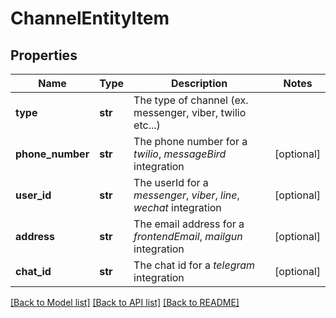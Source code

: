 # ChannelEntityItem

## Properties
Name | Type | Description | Notes
------------ | ------------- | ------------- | -------------
**type** | **str** | The type of channel (ex. messenger, viber, twilio etc...) | 
**phone_number** | **str** | The phone number for a *twilio*, *messageBird* integration | [optional] 
**user_id** | **str** | The userId for a *messenger*, *viber*, *line*, *wechat* integration | [optional] 
**address** | **str** | The email address for a *frontendEmail*, *mailgun* integration | [optional] 
**chat_id** | **str** | The chat id for a *telegram* integration | [optional] 

[[Back to Model list]](../README.md#documentation-for-models) [[Back to API list]](../README.md#documentation-for-api-endpoints) [[Back to README]](../README.md)


